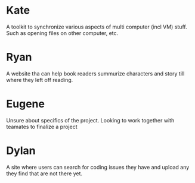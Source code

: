 # Kate
A toolkit to synchronize various aspects of multi computer (incl VM) stuff. Such as opening
files on other computer, etc.


# Ryan
A website tha can help book readers summurize characters and story till where they left off reading.





# Eugene
Unsure about specifics of the project. Looking to work together with teamates to finalize a project
# Dylan
A site where users can search for coding issues they have and upload any they find that are not there yet.

